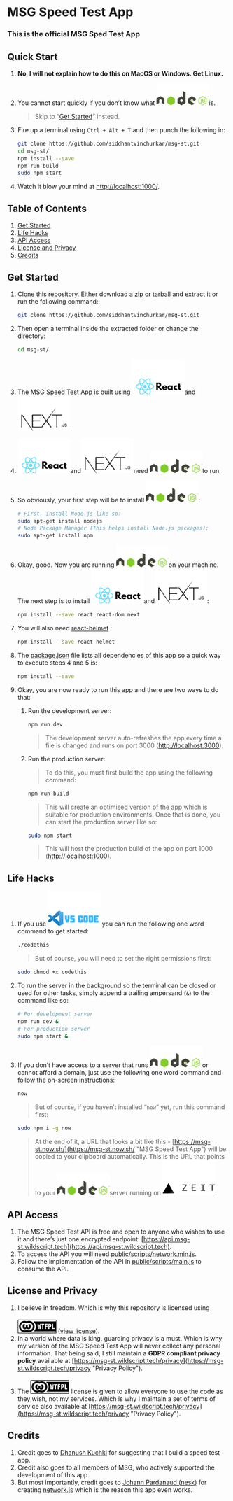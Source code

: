 # MSG Speed Test App
### This is the official MSG Sped Test App





## Quick Start

1. __No, I will not explain how to do this on MacOS or Windows. Get Linux.__

2. You cannot start quickly if you don’t know what [![Some things in life are worth waiting for…](docs/node_js_logo.png "Node.js")](https://nodejs.org/en/ "Node.js")is.

   > Skip to “[Get Started](#get-started "Get Started")“ instead.

3. Fire up a terminal using ```Ctrl + Alt + T``` and then punch the following in:

   ```bash
   git clone https://github.com/siddhantvinchurkar/msg-st.git
   cd msg-st/
   npm install --save
   npm run build
   sudo npm start
   ```

4. Watch it blow your mind at [http://localhost:1000/](http://localhost:1000/ "localhost on port 1000").





## Table of Contents

1. [Get Started](#get-started "Get Started")
2. [Life Hacks](#life-hacks "Life Hacks")
3. [API Access](#api-access "API Access")
4. [License and Privacy](#license-and-privacy "License and Privacy")
5. [Credits](#credits "Credits")





## Get Started

1. Clone this repository. Either download a [zip](https://github.com/siddhantvinchurkar/msg-st/zipball/master "Download .zip") or [tarball](https://github.com/siddhantvinchurkar/msg-st/tarball/master "Download .tar.gz") and extract it or run the following command:

   ```bash
   git clone https://github.com/siddhantvinchurkar/msg-st.git
   ```

2. Then open a terminal inside the extracted folder or change the directory:

   ```bash
   cd msg-st/
   ```

   

3. The MSG Speed Test App is built using [![Some things in life are worth waiting for…](docs/react_js_logo.png "React.js")](https://reactjs.org/ "React.js")and[![Some things in life are worth waiting for…](docs/next_js_logo.png "Next.js")](https://nextjs.org/ "Next.js").

4. [![Some things in life are worth waiting for…](docs/react_js_logo.png "React.js")](https://reactjs.org/ "React.js")and[![Some things in life are worth waiting for…](docs/next_js_logo.png "Next.js")](https://nextjs.org/ "Next.js")need [![Some things in life are worth waiting for…](docs/node_js_logo.png "Node.js")](https://nodejs.org/en/ "Node.js")to run.

5. So obviously, your first step will be to install [![Some things in life are worth waiting for…](docs/node_js_logo.png "Node.js")](https://nodejs.org/en/ "Node.js"):

   ```bash
   # First, install Node.js like so:
   sudo apt-get install nodejs
   # Node Package Manager (This helps install Node.js packages):
   sudo apt-get install npm
   ```

6. Okay, good. Now you are running [![Some things in life are worth waiting for…](docs/node_js_logo.png "Node.js")](https://nodejs.org/en/ "Node.js")on your machine. The next step is to install [![Some things in life are worth waiting for…](docs/react_js_logo.png "React.js")](https://reactjs.org/ "React.js")and[![Some things in life are worth waiting for…](docs/next_js_logo.png "Next.js")](https://nextjs.org/ "Next.js"):

   ```bash
   npm install --save react react-dom next
   ```

7. You will also need [react-helmet](https://www.npmjs.com/package/react-helmet "React Helmet") :

   ```bash
   npm install --save react-helmet
   ```

8. The [package.json](package.json "package.json") file lists all dependencies of this app so a quick way to execute steps 4 and 5 is:

   ```bash
   npm install --save
   ```

9. Okay, you are now ready to run this app and there are two ways to do that:

   1. Run the development server:

      ```bash
      npm run dev
      ```

      > The development server auto-refreshes the app every time a file is changed and runs on port 3000 ([http://localhost:3000](http://localhost:3000 "localhost on port 3000")).

   2. Run the production server:

      > To do this, you must first build the app using the following command:

      ```bash
      npm run build
      ```

      > This will create an optimised version of the app which is suitable for production environments. Once that is done, you can start the production server like so:

      ```bash
      sudo npm start
      ```

      > This will host the production build of the app on port 1000 ([http://localhost:1000](http://localhost:1000 "localhost on port 1000")).





## Life Hacks

1. If you use [![Some things in life are worth waiting for…](docs/vs_code_logo.png "Visual Studio Code")](https://code.visualstudio.com/ "Visual Studio Code") you can run the following one word command to get started:

   ```bash
   ./codethis
   ```

   > But of course, you will need to set the right permissions first:

   ```bash
   sudo chmod +x codethis
   ```

2. To run the server in the background so the terminal can be closed or used for other tasks, simply append a trailing ampersand (```&```) to the command like so:

   ```bash
   # For development server
   npm run dev &
   # For production server
   sudo npm start &
   ```

3. If you don’t have access to a server that runs [![Some things in life are worth waiting for…](docs/node_js_logo.png "Node.js")](https://nodejs.org/en/ "Node.js")or cannot afford a domain, just use the following one word command and follow the on-screen instructions:

   ```bash
   now
   ```

   > But of course, if you haven’t installed “```now```” yet, run this command first:

   ```bash
   sudo npm i -g now
   ```

   > At the end of it, a URL that looks a bit like this - [https://msg-st.now.sh/](https://msg-st.now.sh/ "MSG Speed Test App") will be copied to your clipboard automatically. This is the URL that points to your [![Some things in life are worth waiting for…](docs/node_js_logo.png "Node.js")](https://nodejs.org/en/ "Node.js")server running on [![Some things in life are worth waiting for…](docs/zeit_logo.png "Zeit")](https://zeit.co/ "Zeit").





## API Access

1. The MSG Speed Test API is free and open to anyone who wishes to use it and there’s just one encrypted endpoint: [https://api.msg-st.wildscript.tech](https://api.msg-st.wildscript.tech).
2. To access the API you will need [public/scripts/network.min.js](public/scripts/network.min.js "network.min.js").
3. Follow the implementation of the API in [public/scripts/main.js](public/scripts/main.js "main.js") to consume the API.





## License and Privacy

1. I believe in freedom. Which is why this repository is licensed using [![Some things in life are worth waiting for…](docs/wtfpl-badge.png "WTFPL")](http://www.wtfpl.net/ "WTFPL") ([view license](LICENSE.md "License - WTFPL")).
2. In a world where data is king, guarding privacy is a must. Which is why my version of the MSG Speed Test App will never collect any personal information. That being said, I still maintain a __GDPR compliant privacy policy__ available at [https://msg-st.wildscript.tech/privacy](https://msg-st.wildscript.tech/privacy "Privacy Policy").
3. The [![Some things in life are worth waiting for…](docs/wtfpl-badge.png "WTFPL")](http://www.wtfpl.net/ "WTFPL") license is given to allow everyone to use the code as they wish, not my services. Which is why I maintain a set of terms of service also available at [https://msg-st.wildscript.tech/privacy](https://msg-st.wildscript.tech/privacy "Privacy Policy").





## Credits

1. Credit goes to [Dhanush Kuchki](https://github.com/dhanushkuchki "Dhanush Kuchki") for suggesting that I build a speed test app.
2. Credit also goes to all members of MSG, who actively supported the development of this app.
3. But most importantly, credit goes to [Johann Pardanaud (nesk)](https://github.com/nesk "Johann Pardanaud (nesk)") for creating [network.js](https://github.com/nesk/network.js "network.js") which is the reason this app even works.
